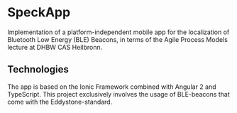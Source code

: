 # SpeckApp
Implementation of a platform-independent mobile app for the localization of Bluetooth Low Energy (BLE) Beacons, in terms of the Agile Process Models lecture at DHBW CAS Heilbronn.

## Technologies
The app is based on the Ionic Framework combined with Angular 2 and TypeScript.
This project exclusively involves the usage of BLE-beacons that come with the Eddystone-standard.
